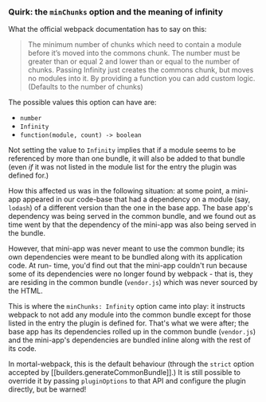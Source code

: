 ### Quirk: the `minChunks` option and the meaning of infinity

What the official webpack documentation has to say on this:

> The minimum number of chunks which need to contain a module before it’s moved
> into the commons chunk. The number must be greater than or equal 2 and lower
> than or equal to the number of chunks. Passing Infinity just creates the
> commons chunk, but moves no modules into it. By providing a function you can
> add custom logic. (Defaults to the number of chunks)

The possible values this option can have are:

- `number`
- `Infinity`
- `function(module, count) -> boolean`

Not setting the value to `Infinity` implies that if a module seems to be
referenced by more than one bundle, it will also be added to that bundle
(even _if_ it was not listed in the module list for the entry the plugin was
defined for.)

How this affected us was in the following situation: at some point, a mini-app
appeared in our code-base that had a dependency on a module (say, `lodash`) of
a different version than the one in the base app. The base app's dependency was
being served in the common bundle, and we found out as time went by that the
dependency of the mini-app was also being served in the bundle.

However, that mini-app was never meant to use the common bundle; its own
dependencies were meant to be bundled along with its application code. At run-
time, you'd find out that the mini-app couldn't run because some of its
dependencies were no longer found by webpack - that is, they are residing in
the common bundle (`vendor.js`) which was never sourced by the HTML.

This is where the `minChunks: Infinity` option came into play: it instructs
webpack to not add any module into the common bundle except for those listed in
the entry the plugin is defined for. That's what we were after; the base app
has its dependencies rolled up in the common bundle (`vendor.js`) and the
mini-app's dependencies are bundled inline along with the rest of its code.

In mortal-webpack, this is the default behaviour (through the `strict` option
accepted by [[builders.generateCommonBundle]].) It is still possible to 
override it by passing `pluginOptions` to that API and configure the plugin
directly, but be warned!
